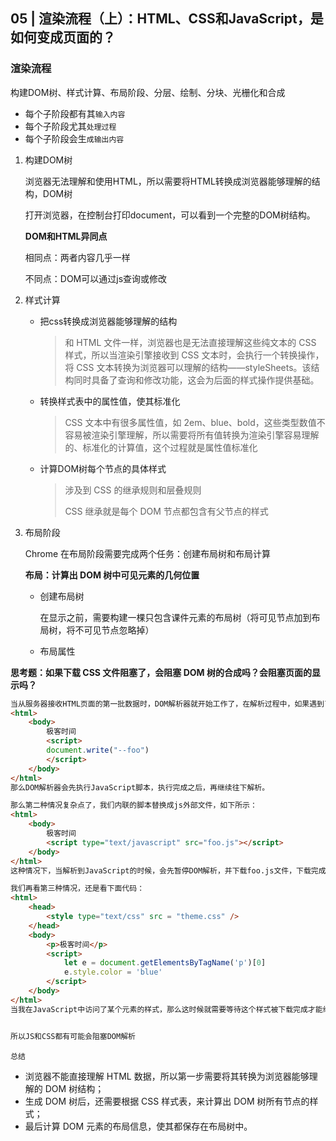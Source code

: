 ## 05 | 渲染流程（上）：HTML、CSS和JavaScript，是如何变成页面的？

### 渲染流程

构建DOM树、样式计算、布局阶段、分层、绘制、分块、光栅化和合成

- 每个子阶段都有其`输入内容`
- 每个子阶段尤其`处理过程`
- 每个子阶段会生`成输出内容`

1. 构建DOM树

   浏览器无法理解和使用HTML，所以需要将HTML转换成浏览器能够理解的结构，DOM树

   打开浏览器，在控制台打印document，可以看到一个完整的DOM树结构。

   **DOM和HTML异同点**

   相同点：两者内容几乎一样

   不同点：DOM可以通过js查询或修改

2. 样式计算

   - 把css转换成浏览器能够理解的结构

     > 和 HTML 文件一样，浏览器也是无法直接理解这些纯文本的 CSS 样式，所以当渲染引擎接收到 CSS 文本时，会执行一个转换操作，将 CSS 文本转换为浏览器可以理解的结构——styleSheets。该结构同时具备了查询和修改功能，这会为后面的样式操作提供基础。

   - 转换样式表中的属性值，使其标准化

     > CSS 文本中有很多属性值，如 2em、blue、bold，这些类型数值不容易被渲染引擎理解，所以需要将所有值转换为渲染引擎容易理解的、标准化的计算值，这个过程就是属性值标准化

   - 计算DOM树每个节点的具体样式

     > 涉及到 CSS 的继承规则和层叠规则
     >
     > CSS 继承就是每个 DOM 节点都包含有父节点的样式

3. 布局阶段

   Chrome 在布局阶段需要完成两个任务：创建布局树和布局计算

   **布局：计算出 DOM 树中可见元素的几何位置**

   - 创建布局树

     在显示之前，需要构建一棵只包含课件元素的布局树（将可见节点加到布局树，将不可见节点忽略掉）

   - 布局属性

**思考题：如果下载 CSS 文件阻塞了，会阻塞 DOM 树的合成吗？会阻塞页面的显示吗？**

```html
当从服务器接收HTML页面的第一批数据时，DOM解析器就开始工作了，在解析过程中，如果遇到了JS脚本，如下所示：
<html>
    <body>
        极客时间
        <script>
        document.write("--foo")
        </script>
    </body>
</html>
那么DOM解析器会先执行JavaScript脚本，执行完成之后，再继续往下解析。

那么第二种情况复杂点了，我们内联的脚本替换成js外部文件，如下所示：
<html>
    <body>
        极客时间
        <script type="text/javascript" src="foo.js"></script>
    </body>
</html>
这种情况下，当解析到JavaScript的时候，会先暂停DOM解析，并下载foo.js文件，下载完成之后执行该段JS文件，然后再继续往下解析DOM。这就是JavaScript文件为什么会阻塞DOM渲染。

我们再看第三种情况，还是看下面代码：
<html>
    <head>
        <style type="text/css" src = "theme.css" />
    </head>
    <body>
        <p>极客时间</p>
        <script>
            let e = document.getElementsByTagName('p')[0]
            e.style.color = 'blue'
        </script>
    </body>
</html>
当我在JavaScript中访问了某个元素的样式，那么这时候就需要等待这个样式被下载完成才能继续往下执行，所以在这种情况下，CSS也会阻塞DOM的解析。


所以JS和CSS都有可能会阻塞DOM解析
```

`总结`

- 浏览器不能直接理解 HTML 数据，所以第一步需要将其转换为浏览器能够理解的 DOM 树结构；
- 生成 DOM 树后，还需要根据 CSS 样式表，来计算出 DOM 树所有节点的样式；
- 最后计算 DOM 元素的布局信息，使其都保存在布局树中。

